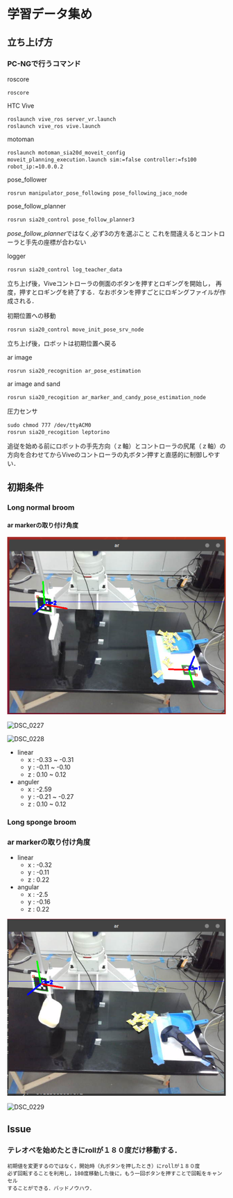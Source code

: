 # 学習データ集め

## 立ち上げ方

### PC-NGで行うコマンド
roscore

```
roscore 
```

HTC Vive

```shell
roslaunch vive_ros server_vr.launch
roslaunch vive_ros vive.launch
```

motoman

```
roslaunch motoman_sia20d_moveit_config moveit_planning_execution.launch sim:=false controller:=fs100 robot_ip:=10.0.0.2
```

pose_follower

```
rosrun manipulator_pose_following pose_following_jaco_node
```

pose_follow_planner

```
rosrun sia20_control pose_follow_planner3
```
*pose_follow_planner*ではなく,必ず3の方を選ぶこと
これを間違えるとコントローラと手先の座標が合わない

logger
```
rosrun sia20_control log_teacher_data
```
立ち上げ後，Viveコントローラの側面のボタンを押すとロギングを開始し，
再度，押すとロギングを終了する．なおボタンを押すごとにロギングファイルが作成される．

初期位置への移動
```
rosrun sia20_control move_init_pose_srv_node
```
立ち上げ後，ロボットは初期位置へ戻る

ar image
```
rosrun sia20_recognition ar_pose_estimation
```
ar image and sand 
```
rosrun sia20_recogition ar_marker_and_candy_pose_estimation_node 
```

圧力センサ
```
sudo chmod 777 /dev/ttyACM0
rosrun sia20_recogition leptorino 
```

追従を始める前にロボットの手先方向（ｚ軸）とコントローラの尻尾（ｚ軸）の方向を合わせてからViveのコントローラの丸ボタン押すと直感的に制御しやすい．

## 初期条件
### Long normal broom
#### ar markerの取り付け角度

![long_normal_broom_ar_marker_init](image/long_normal_broom_ar_marker_init.png)

![DSC_0227](image/DSC_0227.JPG)

![DSC_0228](image/DSC_0228.JPG)

- linear
	- x : -0.33 ~ -0.31
	- y : -0.11 ~ -0.10
	- z : 0.10  ~ 0.12
- anguler
	- x : -2.59
	- y : -0.21 ~ -0.27
	- z : 0.10 ~ 0.12

### Long sponge broom
### ar markerの取り付け角度
- linear
	- x : -0.32
	- y : -0.11
	- z : 0.22
- angular
	- x : -2.5
	- y : -0.16
	- z : 0.22

![long_sponge_broom_init](image/long_sponge_broom_init.png)

![DSC_0229](image/DSC_0229.JPG)




## Issue

### テレオペを始めたときにrollが１８０度だけ移動する．
	初期値を変更するのではなく，開始時（丸ボタンを押したとき）にrollが１８０度
	必ず回転することを利用し，180度移動した後に，もう一回ボタンを押すことで回転をキャンセル
	することができる．バッドノウハウ．
